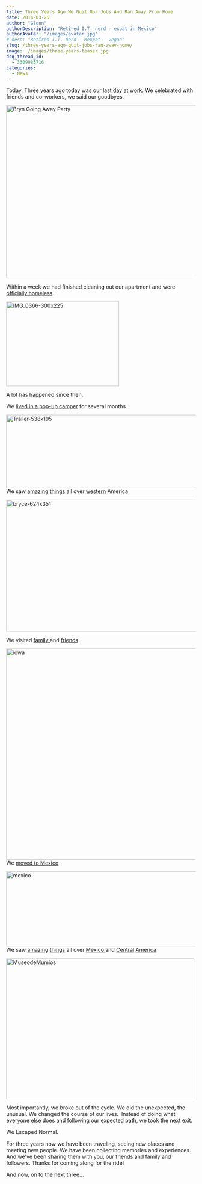 ```yaml
---
title: Three Years Ago We Quit Our Jobs And Ran Away From Home
date: 2014-03-25
author: "Glenn"
authorDescription: "Retired I.T. nerd - expat in Mexico"
authorAvatar: "/images/avatar.jpg"
# desc: "Retired I.T. nerd - Mexpat - vegan"
slug: /three-years-ago-quit-jobs-ran-away-home/
image:  /images/three-years-teaser.jpg
dsq_thread_id:
  - 3309983716
categories:
  - News
---
```

Today. Three years ago today was our [last day at work][1]. We celebrated with friends and co-workers, we said our goodbyes.

[<img class=" wp-image-3369 alignnone" src="https://vagabondians.com/wp-content/uploads/2011/04/2011-Texas-209.jpg" alt="Bryn Going Away Party" width="614" height="461" />][2]

Within a week we had finished cleaning out our apartment and were [officially homeless][3].

[<img class="size-full wp-image-2863 alignnone" src="https://vagabondians.com/wp-content/uploads/2011/04/IMG_0366.jpg" alt="IMG_0366-300x225" width="300" height="225" />][4]

A lot has happened since then.

We [lived in a pop-up camper][5] for several months

[<img class="size-full wp-image-2929 alignnone" src="https://vagabondians.com/wp-content/uploads/2011/05/Trailer.jpg" alt="Trailer-538x195" width="538" height="195" />][6]  
We saw [amazing][7] [things ][8]all over [western][9] America

[<img class="size-full wp-image-3072 alignnone" src="https://vagabondians.com/wp-content/uploads/2011/07/bryce.jpg" alt="bryce-624x351" width="624" height="351" />][10]

We visited [family ][11]and [friends][12]

[<img class="alignnone size-foundation-featured-image wp-image-3606" src="https://vagabondians.com/wp-content/uploads/2014/03/iowa.jpg" alt="iowa" width="750" height="562" />][13]  
We [moved to Mexico][14]

[<img class="alignnone size-full wp-image-1001" src="https://vagabondians.com/wp-content/uploads/2012/01/mexico.jpg" alt="mexico" width="539" height="200" />][15]  
We saw [amazing][16] [things][17] all over [Mexico ][18]and [Central][19] [America][20]

[<img class="alignnone size-full wp-image-1384" src="https://vagabondians.com/wp-content/uploads/2012/07/MuseodeMumios.jpg" alt="MuseodeMumios" width="500" height="375" />][21]

Most importantly, we broke out of the cycle. We did the unexpected, the unusual. We changed the course of our lives.  Instead of doing what everyone else does and following our expected path, we took the next exit.

We Escaped Normal.

For three years now we have been traveling, seeing new places and meeting new people. We have been collecting memories and experiences. And we've been sharing them with you, our friends and family and followers. Thanks for coming along for the ride!

And now, on to the next three...

 [1]: https://vagabondians.com/escaping-system/ "Escaping the System"
 [2]: https://vagabondians.com/wp-content/uploads/2011/04/2011-Texas-209.jpg
 [3]: https://vagabondians.com/homeless-living-car/ "We Are Homeless and Living in our Car"
 [4]: https://vagabondians.com/wp-content/uploads/2011/04/IMG_0366.jpg
 [5]: https://vagabondians.com/bigger-tent-wheels/ "A Bigger Tent – on Wheels"
 [6]: https://vagabondians.com/wp-content/uploads/2011/05/Trailer.jpg
 [7]: https://vagabondians.com/grand-canyon-north-rim/ "Grand Canyon – North Rim"
 [8]: https://vagabondians.com/grove-titans/ "Grove of Titans"
 [9]: https://vagabondians.com/yellowstone/ "Yellowstone"
 [10]: https://vagabondians.com/wp-content/uploads/2011/07/bryce.jpg
 [11]: https://vagabondians.com/glenn-2-0-2011-review/ "Glenn 2.0 – 2011 in Review"
 [12]: https://vagabondians.com/seattle/ "Seattle"
 [13]: https://vagabondians.com/wp-content/uploads/2014/03/iowa.jpg
 [14]: https://vagabondians.com/leavin-jet-plane/ "Well We’re Leavin’ on a Jet Plane…"
 [15]: https://vagabondians.com/wp-content/uploads/2012/01/mexico.jpg
 [16]: https://vagabondians.com/death-and-beyond-in-guanajuato-mexico/ "Death and Beyond in Guanajuato, Mexico"
 [17]: https://vagabondians.com/jungle-ancients-yaxchilan-bonampak/ "Jungle Ancients:  Yaxchilan, Bonampak"
 [18]: https://vagabondians.com/happy-year-times-awastin/ "Happy New Year! Time’s A’wastin’!"
 [19]: https://vagabondians.com/grand-tour-of-the-islets-granada-nicaragua/ "Grand Tour of the Islets, Granada, Nicaragua"
 [20]: https://vagabondians.com/saripiqui-canopy-tour/ "Saripiqui River and Canopy Tour, Costa Rica"
 [21]: https://vagabondians.com/wp-content/uploads/2012/07/MuseodeMumios.jpg
